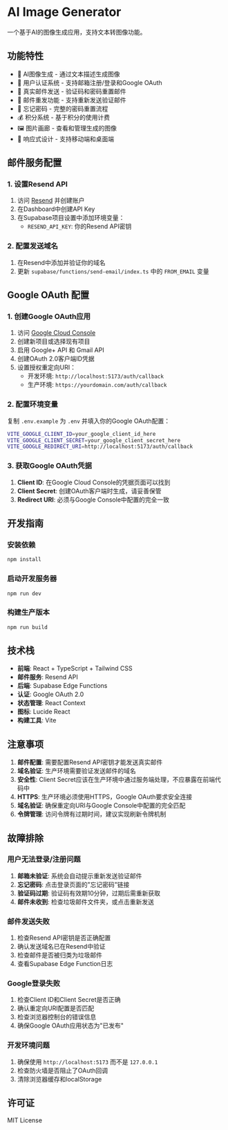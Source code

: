 # AI Image Generator

一个基于AI的图像生成应用，支持文本转图像功能。

## 功能特性

- 🎨 AI图像生成 - 通过文本描述生成图像
- 👤 用户认证系统 - 支持邮箱注册/登录和Google OAuth
- 📧 真实邮件发送 - 验证码和密码重置邮件
- 🔄 邮件重发功能 - 支持重新发送验证邮件
- 🔐 忘记密码 - 完整的密码重置流程
- 💰 积分系统 - 基于积分的使用计费
- 🖼️ 图片画廊 - 查看和管理生成的图像
- 📱 响应式设计 - 支持移动端和桌面端

## 邮件服务配置

### 1. 设置Resend API

1. 访问 [Resend](https://resend.com/) 并创建账户
2. 在Dashboard中创建API Key
3. 在Supabase项目设置中添加环境变量：
   - `RESEND_API_KEY`: 你的Resend API密钥

### 2. 配置发送域名

1. 在Resend中添加并验证你的域名
2. 更新 `supabase/functions/send-email/index.ts` 中的 `FROM_EMAIL` 变量

## Google OAuth 配置

### 1. 创建Google OAuth应用

1. 访问 [Google Cloud Console](https://console.cloud.google.com/)
2. 创建新项目或选择现有项目
3. 启用 Google+ API 和 Gmail API
4. 创建OAuth 2.0客户端ID凭据
5. 设置授权重定向URI：
   - 开发环境: `http://localhost:5173/auth/callback`
   - 生产环境: `https://yourdomain.com/auth/callback`

### 2. 配置环境变量

复制 `.env.example` 为 `.env` 并填入你的Google OAuth配置：

```bash
VITE_GOOGLE_CLIENT_ID=your_google_client_id_here
VITE_GOOGLE_CLIENT_SECRET=your_google_client_secret_here
VITE_GOOGLE_REDIRECT_URI=http://localhost:5173/auth/callback
```

### 3. 获取Google OAuth凭据

1. **Client ID**: 在Google Cloud Console的凭据页面可以找到
2. **Client Secret**: 创建OAuth客户端时生成，请妥善保管
3. **Redirect URI**: 必须与Google Console中配置的完全一致

## 开发指南

### 安装依赖
```bash
npm install
```

### 启动开发服务器
```bash
npm run dev
```

### 构建生产版本
```bash
npm run build
```

## 技术栈

- **前端**: React + TypeScript + Tailwind CSS
- **邮件服务**: Resend API
- **后端**: Supabase Edge Functions
- **认证**: Google OAuth 2.0
- **状态管理**: React Context
- **图标**: Lucide React
- **构建工具**: Vite

## 注意事项

1. **邮件配置**: 需要配置Resend API密钥才能发送真实邮件
2. **域名验证**: 生产环境需要验证发送邮件的域名
3. **安全性**: Client Secret应该在生产环境中通过服务端处理，不应暴露在前端代码中
4. **HTTPS**: 生产环境必须使用HTTPS，Google OAuth要求安全连接
5. **域名验证**: 确保重定向URI与Google Console中配置的完全匹配
6. **令牌管理**: 访问令牌有过期时间，建议实现刷新令牌机制

## 故障排除

### 用户无法登录/注册问题
1. **邮箱未验证**: 系统会自动提示重新发送验证邮件
2. **忘记密码**: 点击登录页面的"忘记密码"链接
3. **验证码过期**: 验证码有效期10分钟，过期后需重新获取
4. **邮件未收到**: 检查垃圾邮件文件夹，或点击重新发送

### 邮件发送失败
1. 检查Resend API密钥是否正确配置
2. 确认发送域名已在Resend中验证
3. 检查邮件是否被归类为垃圾邮件
4. 查看Supabase Edge Function日志

### Google登录失败
1. 检查Client ID和Client Secret是否正确
2. 确认重定向URI配置是否匹配
3. 检查浏览器控制台的错误信息
4. 确保Google OAuth应用状态为"已发布"

### 开发环境问题
1. 确保使用 `http://localhost:5173` 而不是 `127.0.0.1`
2. 检查防火墙是否阻止了OAuth回调
3. 清除浏览器缓存和localStorage

## 许可证

MIT License